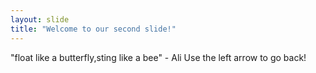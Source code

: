 ```yaml
---
layout: slide
title: "Welcome to our second slide!"
---
```

"float like a  butterfly,sting like a bee" - Ali
Use the left arrow to go back!
